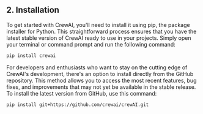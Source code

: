 ## 2. Installation

To get started with CrewAI, you'll need to install it using pip, the package installer for Python. This straightforward process ensures that you have the latest stable version of CrewAI ready to use in your projects. Simply open your terminal or command prompt and run the following command:

```bash
pip install crewai
```

For developers and enthusiasts who want to stay on the cutting edge of CrewAI's development, there's an option to install directly from the GitHub repository. This method allows you to access the most recent features, bug fixes, and improvements that may not yet be available in the stable release. To install the latest version from GitHub, use this command:

```bash
pip install git+https://github.com/crewai/crewAI.git


